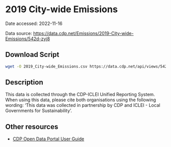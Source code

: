 # 2019 City-wide Emissions

Date accessed: 2022-11-16

Data source: https://data.cdp.net/Emissions/2019-City-wide-Emissions/542d-zyj8

## Download Script
```sh
wget -O 2019_City-wide_Emissions.csv https://data.cdp.net/api/views/542d-zyj8/rows.csv?accessType=DOWNLOAD
```

## Description
This data is collected through the CDP-ICLEI Unified Reporting System. When using this data, please cite both organisations using the following wording: ‘This data was collected in partnership by CDP and ICLEI - Local Governments for Sustainability’.

## Other resources
- [CDP Open Data Portal User Guide](https://cdn.cdp.net/cdp-production/comfy/cms/files/files/000/006/293/original/CDP_Open_Data_Portal_User_Guide_2022.pdf)